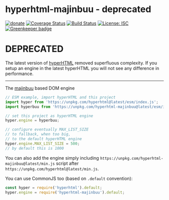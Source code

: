 # hyperhtml-majinbuu - deprecated

[![donate](https://img.shields.io/badge/$-donate-ff69b4.svg?maxAge=2592000&style=flat)](https://github.com/WebReflection/donate)
[![Coverage Status](https://coveralls.io/repos/github/WebReflection/hyperhtml-majinbuu/badge.svg?branch=master)](https://coveralls.io/github/WebReflection/hyperhtml-majinbuu?branch=master)
[![Build Status](https://travis-ci.org/WebReflection/hyperhtml-majinbuu.svg?branch=master)](https://travis-ci.org/WebReflection/hyperhtml-majinbuu)
[![License: ISC](https://img.shields.io/badge/License-ISC-yellow.svg)](https://opensource.org/licenses/ISC)
[![Greenkeeper badge](https://badges.greenkeeper.io/WebReflection/hyperhtml-majinbuu.svg)](https://greenkeeper.io/)

# DEPRECATED

The latest version of [hyperHTML](https://github.com/WebReflection/hyperHTML) removed superfluous complexity.
If you setup an engine in the latest hyperHTML you will not see any difference in performance.

- - -

The [majinbuu](https://github.com/WebReflection/majinbuu) based DOM engine

```js
// ESM example, import hyperHTML and this project
import hyper from 'https://unpkg.com/hyperhtml@latest/esm/index.js';
import hyperbuu from 'https://unpkg.com/hyperhtml-majinbuu@latest/esm/index.js';

// set this project as hyperHTML engine
hyper.engine = hyperbuu;

// configure eventually MAX_LIST_SIZE
// to fallback, when too big,
// to the default hyperHTML engine
hyper.engine.MAX_LIST_SIZE = 500;
// by default this is 1000
```

You can also add the engine simply including `https://unpkg.com/hyperhtml-majinbuu@latest/min.js` script after `https://unpkg.com/hyperhtml@latest/min.js`.

You can use CommonJS too (based on `.default` convention):
```js
const hyper = require('hyperhtml').default;
hyper.engine = require('hyperhtml-majinbuu').default;
```